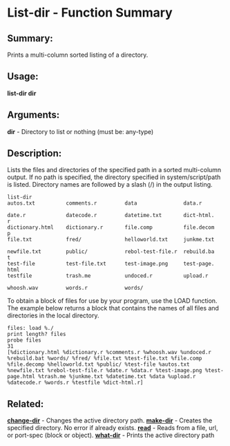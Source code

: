 # List-dir - Function Summary

## Summary:

Prints a multi-column sorted listing of a directory.

## Usage:

**list-dir dir**

## Arguments:

**dir** - Directory to list or nothing (must be: any-type)

## Description:

Lists the files and directories of the specified path in a sorted multi-column output. If no path is specified, the directory specified in system/script/path is listed. Directory names are followed by a slash (/) in the output listing.

```
list-dir
autos.txt          comments.r         data               data.r    

date.r             datecode.r         datetime.txt       dict-html.
r        
dictionary.html    dictionary.r       file.comp          file.decom
p        
file.txt           fred/              helloworld.txt     junkme.txt

newfile.txt        public/            rebol-test-file.r  rebuild.ba
t        
test-file          test-file.txt      test-image.png     test-page.
html     
testfile           trash.me           undoced.r          upload.r  

whoosh.wav         words.r            words/
```

To obtain a block of files for use by your program, use the LOAD function. The example below returns a block that contains the names of all files and directories in the local directory.

```
files: load %./
print length? files
probe files
31
[%dictionary.html %dictionary.r %comments.r %whoosh.wav %undoced.r %rebuild.bat %words/ %fred/ %file.txt %test-file.txt %file.comp %file.decomp %helloworld.txt %public/ %test-file %autos.txt %newfile.txt %rebol-test-file.r %date.r %data.r %test-image.png %test-page.html %trash.me %junkme.txt %datetime.txt %data %upload.r %datecode.r %words.r %testfile %dict-html.r]
```

## Related:

[**change-dir**](http://www.rebol.com/docs/words/wchange-dir.html) - Changes the active directory path.
[**make-dir**](http://www.rebol.com/docs/words/wmake-dir.html) - Creates the specified directory. No error if already exists.
[**read**](http://www.rebol.com/docs/words/wread.html) - Reads from a file, url, or port-spec (block or object).
[**what-dir**](http://www.rebol.com/docs/words/wwhat-dir.html) - Prints the active directory path